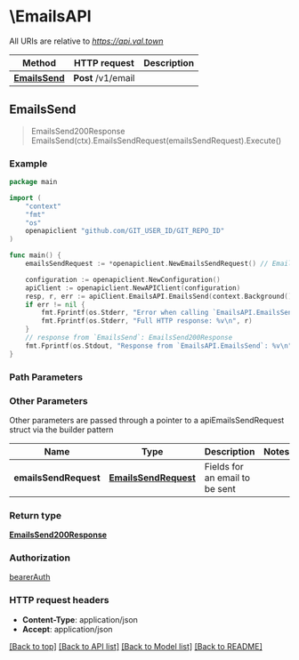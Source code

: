 # \EmailsAPI

All URIs are relative to *https://api.val.town*

Method | HTTP request | Description
------------- | ------------- | -------------
[**EmailsSend**](EmailsAPI.md#EmailsSend) | **Post** /v1/email | 



## EmailsSend

> EmailsSend200Response EmailsSend(ctx).EmailsSendRequest(emailsSendRequest).Execute()





### Example

```go
package main

import (
	"context"
	"fmt"
	"os"
	openapiclient "github.com/GIT_USER_ID/GIT_REPO_ID"
)

func main() {
	emailsSendRequest := *openapiclient.NewEmailsSendRequest() // EmailsSendRequest | Fields for an email to be sent (optional)

	configuration := openapiclient.NewConfiguration()
	apiClient := openapiclient.NewAPIClient(configuration)
	resp, r, err := apiClient.EmailsAPI.EmailsSend(context.Background()).EmailsSendRequest(emailsSendRequest).Execute()
	if err != nil {
		fmt.Fprintf(os.Stderr, "Error when calling `EmailsAPI.EmailsSend``: %v\n", err)
		fmt.Fprintf(os.Stderr, "Full HTTP response: %v\n", r)
	}
	// response from `EmailsSend`: EmailsSend200Response
	fmt.Fprintf(os.Stdout, "Response from `EmailsAPI.EmailsSend`: %v\n", resp)
}
```

### Path Parameters



### Other Parameters

Other parameters are passed through a pointer to a apiEmailsSendRequest struct via the builder pattern


Name | Type | Description  | Notes
------------- | ------------- | ------------- | -------------
 **emailsSendRequest** | [**EmailsSendRequest**](EmailsSendRequest.md) | Fields for an email to be sent | 

### Return type

[**EmailsSend200Response**](EmailsSend200Response.md)

### Authorization

[bearerAuth](../README.md#bearerAuth)

### HTTP request headers

- **Content-Type**: application/json
- **Accept**: application/json

[[Back to top]](#) [[Back to API list]](../README.md#documentation-for-api-endpoints)
[[Back to Model list]](../README.md#documentation-for-models)
[[Back to README]](../README.md)

